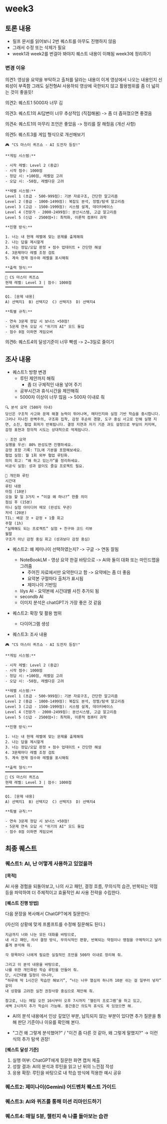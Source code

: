 # week3

## 토론 내용

- 릴프 문서를 읽어보니 2번 퀘스트를 아무도 진행하지 않음
- 그래서 수정 또는 삭제가 필요
- week1과 week2를 번걸아 봐야지 퀘스트 내용이 이해됨 week3에 정리하기

### 변경 이유

의견1: 영상을 요약을 부탁하고 출처를 달라는 내용이 이게 영상에서 나오는 내용인지 신뢰성이 부족함
그래도 실전형AI 사용하되 영상에 국한되지 않고 활용범위를 좀 더 넓히는 것이 좋을듯!

의견2: 퀘스트1 5000자 너무 김

의견3: 퀘스트1의 AI답변이 너무 추상적임 (직접해봄) -> 좀 더 좁혀졌으면 좋겠음

의견4: 퀘스트1의 마무리 조언은 좋았음 -> 정리를 잘 해줬음 (개선 사항)

의견5: 퀘스트3를 게임 형식으로 개선해보기

```text
🎮 "CS 마스터 퀴즈쇼 - AI 도전자 등장!"

**게임 시스템:**

- 시작 레벨: Level 2 (중급)
- 시작 점수: 1000점
- 정답 시: +100점, 레벨업 고려
- 오답 시: -50점, 레벨다운 고려

**레벨 시스템:**
Level 1 (초급 - 500-999점): 기본 자료구조, 간단한 알고리즘
Level 2 (중급 - 1000-1499점): 복잡도 분석, 정렬/탐색 알고리즘
Level 3 (고급 - 1500-1999점): 시스템 설계, 데이터베이스
Level 4 (전문가 - 2000-2499점): 분산시스템, 고급 알고리즘
Level 5 (신급 - 2500점+): 최적화, 이론적 컴퓨터 과학

**진행 방식:**

1. 너는 내 현재 레벨에 맞는 문제를 출제해줘
2. 나는 답을 제시할게
3. 너는 정답/오답 판정 + 점수 업데이트 + 간단한 해설
4. 3문제마다 레벨 조정 검토
5. 계속 현재 점수와 레벨을 표시해줘

**출력 형식:**
━━━━━━━━━━━━━━━━━
🎯 CS 마스터 퀴즈쇼
현재 레벨: Level 3 | 점수: 1000점
━━━━━━━━━━━━━━━━━

Q1. [문제 내용]
A) 선택지1  B) 선택지2  C) 선택지3  D) 선택지4

**특별 규칙:**

- 연속 3문제 정답 시 보너스 +50점!
- 5문제 연속 오답 시 "위기의 AI" 모드 돌입
- 점수 0점 이하면 게임오버
```

의견6: 퀘스트4의 달성기준이 너무 빡셈 -> 2~3일로 줄이기

## 조사 내용

- 퀘스트1: 방향 변경
  - 루틴 제안까지 해줘
    - 좀 더 구체적인 내용 넣어 주기
  - 공부시간과 휴식시간을 제안해줘
  - 5000자 이상이 너무 많음 -> 500자 이내로 줘

```text
🔍 분석 요약 (500자 이내)
당신은 구조적 사고와 문제 해결 능력이 뛰어나며, 메타인지와 실험 기반 학습을 중시합니다. 그러나 지나친 완벽주의, 구조화 집착, 감정 후순위 경향, 도구 중심 사고로 인해 실행 지연, 소진, 협업 회피가 반복됩니다. 결정 지연과 자기 기준 과도 설정으로 부담이 커지며, 감정 표현과 창의적 시도는 상대적으로 억제됩니다.

💡 조언 요약
실행을 우선: 80% 완성도면 진행하세요.
감정 포함 기록: TIL에 기분을 포함해보세요.
협업 실험: 월 1회 외부 협업 루틴화.
의미 회고: “왜 하고 있는가”를 정리하세요.
비공식 실험: 성과 없이도 즐길 프로젝트 필요.

🧭 개인화 루틴
시간대
루틴 내용
아침 (10분)
오늘 할 일 3가지 + “이걸 왜 하나?” 한줄 의미
점심 후 (15분)
미니 실험 아이디어 메모 (완성도 무관)
저녁 (20분)
TIL: 배운 것 + 감정 + 1줄 회고
주말 (1h)
“실패해도 되는 프로젝트” 실험 + 친구와 코드 리뷰
월말
구조가 아닌 감정 중심 회고 (성과보다 감정 중심)
```

- 퀘스트2: 왜 제미나이 선택하였는지? -> 구글 -> 연동 잘됨

  - NoteBookLM - 영상 요약 한걸 바탕으로 -> AI와 둘이 대화 또는 마인드맵을 그려줌
    - 주어진 자료에서만 요약한다고 함 -> 요약에는 좀 더 좋음
    - 요약본 구절마다 출처가 표시됨
    - 제미나이 기반임
  - lilys AI - 요약본에 시간대별 사진 추가되 됨
  - secondb AI
  - 이미지 분석은 chatGPT가 가장 좋은 것 같음

- 퀘스트2: 확장 및 활용 범위

  - 다이어그램 생성

- 퀘스트3: 조사 내용

```text
🎮 "CS 마스터 퀴즈쇼 - AI 도전자 등장!"

**게임 시스템:**

- 시작 레벨: Level 2 (중급)
- 시작 점수: 1000점
- 정답 시: +100점, 레벨업 고려
- 오답 시: -50점, 레벨다운 고려

**레벨 시스템:**
Level 1 (초급 - 500-999점): 기본 자료구조, 간단한 알고리즘
Level 2 (중급 - 1000-1499점): 복잡도 분석, 정렬/탐색 알고리즘
Level 3 (고급 - 1500-1999점): 시스템 설계, 데이터베이스
Level 4 (전문가 - 2000-2499점): 분산시스템, 고급 알고리즘
Level 5 (신급 - 2500점+): 최적화, 이론적 컴퓨터 과학

**진행 방식:**

1. 너는 내 현재 레벨에 맞는 문제를 출제해줘
2. 나는 답을 제시할게
3. 너는 정답/오답 판정 + 점수 업데이트 + 간단한 해설
4. 3문제마다 레벨 조정 검토
5. 계속 현재 점수와 레벨을 표시해줘

**출력 형식:**
━━━━━━━━━━━━━━━━━
🎯 CS 마스터 퀴즈쇼
현재 레벨: Level 3 | 점수: 1000점
━━━━━━━━━━━━━━━━━

Q1. [문제 내용]
A) 선택지1  B) 선택지2  C) 선택지3  D) 선택지4

**특별 규칙:**

- 연속 3문제 정답 시 보너스 +50점!
- 5문제 연속 오답 시 "위기의 AI" 모드 돌입
- 점수 0점 이하면 게임오버
```

## 최종 퀘스트

### 퀘스트1: AI, 난 어떻게 사용하고 있었을까

**[목적]**

AI 사용 경험을 되돌아보고, 나의 사고 패턴, 결정 흐름, 무의식적 습관, 반복되는 약점 등을 파악하여
더 주체적이고 효율적인 AI 사용 전략을 수립한다.

**[퀘스트 진행 방법]**

다음 문장을 복사해서 ChatGPT에게 질문한다:

(자신의 상황에 맞게 프롬프트를 수정해 질문해도 된다.)

```text
지금까지 너와 나눈 모든 대화를 바탕으로,
내 사고 패턴, 의사 결정 방식, 무의식적인 편향, 반복되는 약점이나 맹점을 구체적이고 날카롭게 분석해 줘.

각 항목마다 나에게 필요한 실질적인 조언을 500자 이내로 정리해 줘.

그리고 이 분석 내용을 바탕으로,
나를 위한 개인화된 학습 루틴을 만들어 줘.
단, 시간대별 일정이 아니라,
“하루에 딱 1시간은 학습만 해보기”, “너는 너무 열심히 하니까 10분 쉬는 걸 일부러 넣자” 같이
내 성향을 고려한 실천 권장사항 중심으로 제안해 줘.

참고로, 나는 매일 오전 10시부터 오후 7시까지 ‘챌린지 프로그램’을 하고 있고,
새벽 2시까지 추가 학습이 가능해. 중간중간 의도적 휴식도 꼭 있었으면 해.
```

- AI의 분석 내용에서 인상 깊었던 부분, 납득되지 않는 부분이 있다면
  추가 질문을 통해 판단 기준이나 이유를 확인해 본다.

- "그건 왜 그렇게 분석했어?" / "이건 좀 다른 것 같아, 왜 그렇게 말했지?"
  → 이런 식의 추가 탐색 권장!

**[퀘스트 달성 기준]**

1. 실행 여부: ChatGPT에게 질문한 화면 캡처 제출
2. 성찰 결과: AI의 분석과 루틴을 읽고 난 뒤의 느낀점 작성
3. 응용 확장: 루틴을 바탕으로 내 학습 방식에 적용한 예시 공유

### 퀘스트2: 제미나이(Gemini) 어드벤처 퀘스트 가이드

### 퀘스트3: AI와 퀴즈를 통해 미션 리마인드하기

### 퀘스트4: 매일 5분, 챌린지 속 나를 돌아보는 습관
